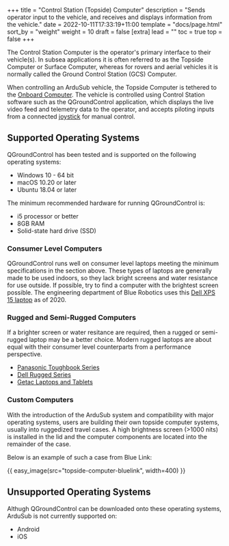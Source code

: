+++
title = "Control Station (Topside) Computer"
description = "Sends operator input to the vehicle, and receives and displays information from the vehicle."
date = 2022-10-11T17:33:19+11:00
template = "docs/page.html"
sort_by = "weight"
weight = 10
draft = false
[extra]
lead = ""
toc = true
top = false
+++

The Control Station Computer is the operator's primary interface to their vehicle(s). In subsea applications it is often referred to as the Topside Computer or Surface Computer, whereas for rovers and aerial vehicles it is normally called the Ground Control Station (GCS) Computer.

When controlling an ArduSub vehicle, the Topside Computer is tethered to the [Onboard Computer](../onboard-computer/). The vehicle is controlled using Control Station software such as the QGroundControl application, which displays the live video feed and telemetry data to the operator, and accepts piloting inputs from a connected [joystick](../joystick) for manual control.

## Supported Operating Systems

QGroundControl has been tested and is supported on the following operating systems:

* Windows 10 - 64 bit
* macOS 10.20 or later
* Ubuntu 18.04 or later

The minimum recommended hardware for running QGroundControl is:

* i5 processor or better
* 8GB RAM
* Solid-state hard drive (SSD)

### Consumer Level Computers

QGroundControl runs well on consumer level laptops meeting the minimum specifications in the section above. These types of laptops are generally made to be used indoors, so they lack bright screens and water resistance for use outside. If possible, try to find a computer with the brightest screen possible. The engineering department of Blue Robotics uses this [Dell XPS 15 laptop](https://www.dell.com/en-us/shop/dell-laptops/new-xps-15-laptop/spd/xps-15-7590-laptop/XNber5cr656Ps?view=configurations&configurationid=55d274d4-e828-4110-b161-3acaa604d481) as of 2020.

### Rugged and Semi-Rugged Computers

If a brighter screen or water resitance are required, then a rugged or semi-rugged laptop may be a better choice. Modern rugged laptops are about equal with their consumer level counterparts from a performance perspective.

* [Panasonic Toughbook Series](https://na.panasonic.com/us/computers-tablets-handhelds)
* [Dell Rugged Series](https://www.dell.com/en-us/work/learn/rugged)
* [Getac Laptops and Tablets](https://www.getac.com/)

### Custom Computers

With the introduction of the ArduSub system and compatibility with major operating systems, users are building their own topside computer systems, usually into ruggedized travel cases. A high brightness screen (>1000 nits) is installed in the lid and the computer components are located into the remainder of the case. 

Below is an example of such a case from Blue Link:

{{ easy_image(src="topside-computer-bluelink", width=400) }}

## Unsupported Operating Systems

Althugh QGroundControl can be downloaded onto these operating systems, ArduSub is not currently supported on:

* Android
* iOS
